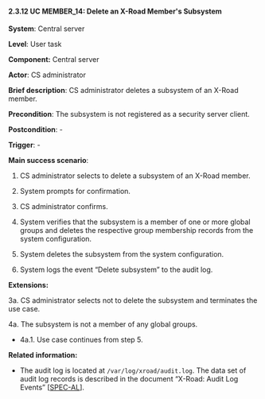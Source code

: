 #### 2.3.12 UC MEMBER\_14: Delete an X-Road Member's Subsystem

**System**: Central server

**Level**: User task

**Component:** Central server

**Actor**: CS administrator

**Brief description**: CS administrator deletes a subsystem of an X-Road member.

**Precondition**: The subsystem is not registered as a security server client.

**Postcondition**: -

**Trigger**: -

**Main success scenario**:

1.  CS administrator selects to delete a subsystem of an X-Road member.

2.  System prompts for confirmation.

3.  CS administrator confirms.

4.  System verifies that the subsystem is a member of one or more global groups and deletes the respective group membership records from the system configuration.

5.  System deletes the subsystem from the system configuration.

6.  System logs the event “Delete subsystem” to the audit log.

**Extensions:**

3a. CS administrator selects not to delete the subsystem and terminates the use case.

4a. The subsystem is not a member of any global groups.

  - 4a.1. Use case continues from step 5.

**Related information:**

-   The audit log is located at `/var/log/xroad/audit.log`. The data set of audit log records is described in the document “X-Road: Audit Log Events” \[[SPEC-AL](#Ref_SPEC-AL)\].
